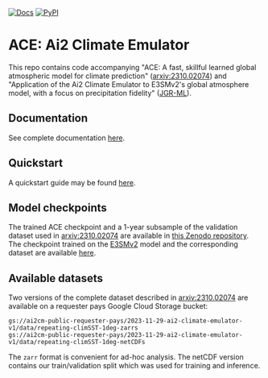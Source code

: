 [![Docs](https://readthedocs.org/projects/ai2-climate-emulator/badge/?version=latest)](https://ai2-climate-emulator.readthedocs.io/en/latest/)
[![PyPI](https://img.shields.io/pypi/v/fme.svg)](https://pypi.org/project/fme/)

# ACE: Ai2 Climate Emulator
This repo contains code accompanying "ACE: A fast, skillful learned global atmospheric model for climate prediction" ([arxiv:2310.02074](https://arxiv.org/abs/2310.02074)) and "Application of the Ai2 Climate Emulator to E3SMv2's global atmosphere model, with a focus on precipitation fidelity" ([JGR-ML](https://agupubs.onlinelibrary.wiley.com/doi/full/10.1029/2024JH000136)).

## Documentation

See complete documentation [here](https://ai2-climate-emulator.readthedocs.io/en/latest/).

## Quickstart

A quickstart guide may be found [here](https://ai2-climate-emulator.readthedocs.io/en/latest/quickstart.html).

## Model checkpoints

The trained ACE checkpoint and a 1-year subsample of the validation dataset used in [arxiv:2310.02074](https://arxiv.org/abs/2310.02074) are available in
[this Zenodo repository](https://doi.org/10.5281/zenodo.10791087).
The checkpoint trained on the [E3SMv2](https://agupubs.onlinelibrary.wiley.com/doi/full/10.1029/2024JH000136) model
and the corresponding dataset are available [here](https://portal.nersc.gov/archive/home/projects/e3sm/www/e3smv2-fme-dataset).

## Available datasets
Two versions of the complete dataset described in [arxiv:2310.02074](https://arxiv.org/abs/2310.02074)
are available on a requester pays Google Cloud Storage bucket:
```
gs://ai2cm-public-requester-pays/2023-11-29-ai2-climate-emulator-v1/data/repeating-climSST-1deg-zarrs
gs://ai2cm-public-requester-pays/2023-11-29-ai2-climate-emulator-v1/data/repeating-climSST-1deg-netCDFs
```
The `zarr` format is convenient for ad-hoc analysis. The netCDF version contains our
train/validation split which was used for training and inference.
